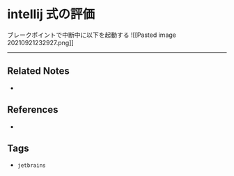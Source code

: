 # intellij 式の評価
ブレークポイントで中断中に以下を起動する
![[Pasted image 20210921232927.png]]

---
## Related Notes
- 

## References
- 

## Tags
- `jetbrains` 